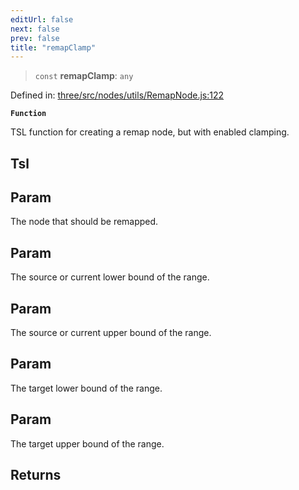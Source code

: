 ```yaml
---
editUrl: false
next: false
prev: false
title: "remapClamp"
---
```


> `const` **remapClamp**: `any`

Defined in: [three/src/nodes/utils/RemapNode.js:122](https://github.com/DefinitelyMaybe/three-i18n/blob/fa57b79433d1c349ffb23a78727299c8d4190136/three/src/nodes/utils/RemapNode.js#L122)

**`Function`**

TSL function for creating a remap node, but with enabled clamping.

## Tsl

## Param

The node that should be remapped.

## Param

The source or current lower bound of the range.

## Param

The source or current upper bound of the range.

## Param

The target lower bound of the range.

## Param

The target upper bound of the range.

## Returns
